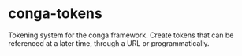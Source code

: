 # conga-tokens
Tokening system for the conga framework.  Create tokens that can be referenced at a later time, through a URL or programmatically.
